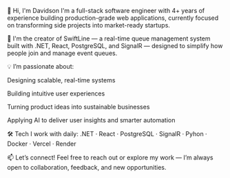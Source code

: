 👋 Hi, I'm Davidson
I'm a full-stack software engineer with 4+ years of experience building production-grade web applications, currently focused on transforming side projects into market-ready startups.

🚀 I'm the creator of SwiftLine — a real-time queue management system built with .NET, React, PostgreSQL, and SignalR — designed to simplify how people join and manage event queues.

💡 I’m passionate about:

Designing scalable, real-time systems

Building intuitive user experiences

Turning product ideas into sustainable businesses

Applying AI to deliver user insights and smarter automation

🛠️ Tech I work with daily:
.NET · React · PostgreSQL · SignalR · Pyhon · Docker · Vercel · Render

📫 Let’s connect!
Feel free to reach out or explore my work — I’m always open to collaboration, feedback, and new opportunities.
